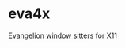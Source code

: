 # eva4x
[Evangelion window sitters](https://otakuworld.com/index.html?/toys/preview/toys/awcharse.html) for X11
